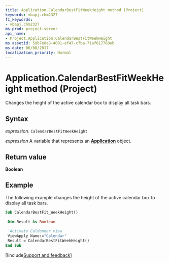 ```yaml
---
title: Application.CalendarBestFitWeekHeight method (Project)
keywords: vbapj.chm2327
f1_keywords:
- vbapj.chm2327
ms.prod: project-server
api_name:
- Project.Application.CalendarBestFitWeekHeight
ms.assetid: 58b7e8e8-4001-ef47-c7ba-71af617768eb
ms.date: 06/08/2017
localization_priority: Normal
---
```



# Application.CalendarBestFitWeekHeight method (Project)

Changes the height of the active calendar box to display all task bars.


## Syntax

_expression_. `CalendarBestFitWeekHeight`

_expression_ A variable that represents an **[Application](Project.Application.md)** object.


## Return value

 **Boolean**


## Example

The following example changes the height of the active calendar box to display all task bars. 


```vb
Sub CalendarBestFit_WeekHeight() 
 
 Dim Result As Boolean 
 
 'Activate Caldender view 
 ViewApply Name:="Calendar" 
 Result = CalendarBestFitWeekHeight() 
End Sub
```

[!include[Support and feedback](~/includes/feedback-boilerplate.md)]